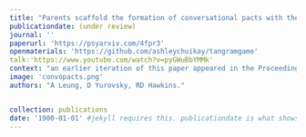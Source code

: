 ```yaml
---
title: "Parents scaffold the formation of conversational pacts with their children."
publicationdate: (under review)
journal: ''
paperurl: 'https://psyarxiv.com/4fpr3'
openmaterials: 'https://github.com/ashleychuikay/tangramgame'
talk:'https://www.youtube.com/watch?v=pyGWuBbYMMk'
context: "an earlier iteration of this paper appeared in the Proceedings of the 42nd Annual Conference of the Cognitive Science Society."
image: 'convopacts.png'
authors: "A Leung, D Yurovsky, RD Hawkins."


collection: publications
date: '1900-01-01' #jekyll requires this. publicationdate is what shows up
---
```

